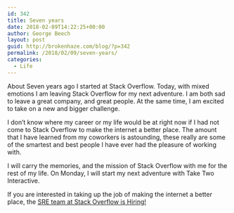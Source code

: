 ```yaml
---
id: 342
title: Seven years
date: 2018-02-09T14:22:25+00:00
author: George Beech
layout: post
guid: http://brokenhaze.com/blog/?p=342
permalink: /2018/02/09/seven-years/
categories:
  - Life
---
```

About Seven years ago I started at Stack Overflow. Today, with mixed emotions I am leaving Stack Overflow for my next adventure. I am both sad to leave a great company, and great people. At the same time, I am excited to take on a new and bigger challenge. 

I don’t know where my career or my life would be at right now if I had not come to Stack Overflow to make the internet a better place. The amount that I have learned from my coworkers is astounding, these really are some of the smartest and best people I have ever had the pleasure of working with. 

I will carry the memories, and the mission of Stack Overflow with me for the rest of my life. On Monday, I will start my next adventure with Take Two Interactive. 


If you are interested in taking up the job of making the internet a better place, the <a href=https://stackoverflow.com/company/work-here/1031847/windows-azure-site-reliability-engineer>SRE team at Stack Overflow is Hiring!</a>